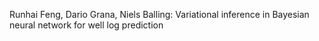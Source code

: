 Runhai Feng, Dario Grana, Niels Balling: Variational inference in Bayesian neural network for well log prediction

